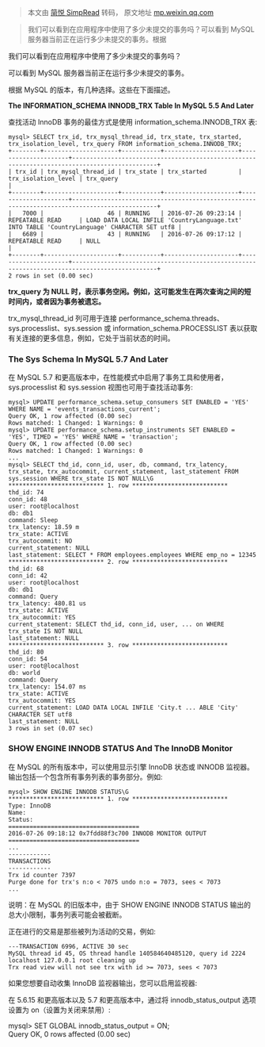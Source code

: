> 本文由 [简悦 SimpRead](http://ksria.com/simpread/) 转码， 原文地址 [mp.weixin.qq.com](https://mp.weixin.qq.com/s/pfdVXELt_SAvj8Ves9FKQA)

> 我们可以看到在应用程序中使用了多少未提交的事务吗？可以看到 MySQL 服务器当前正在运行多少未提交的事务。根据

我们可以看到在应用程序中使用了多少未提交的事务吗？

可以看到 MySQL 服务器当前正在运行多少未提交的事务。

根据 MySQL 的版本，有几种选择。这些在下面描述。

**The INFORMATION_SCHEMA INNODB_TRX Table In MySQL 5.5 And Later**  

查找活动 InnoDB 事务的最佳方式是使用 information_schema.INNODB_TRX 表:

```
mysql> SELECT trx_id, trx_mysql_thread_id, trx_state, trx_started, trx_isolation_level, trx_query FROM information_schema.INNODB_TRX;
+--------+---------------------+-----------+---------------------+---------------------+----------------------------------------------------------------------------------------------+
| trx_id | trx_mysql_thread_id | trx_state | trx_started         | trx_isolation_level | trx_query                                                                                    |
+--------+---------------------+-----------+---------------------+---------------------+----------------------------------------------------------------------------------------------+
|   7000 |                  46 | RUNNING   | 2016-07-26 09:23:14 | REPEATABLE READ     | LOAD DATA LOCAL INFILE 'CountryLanguage.txt' INTO TABLE 'CountryLanguage' CHARACTER SET utf8 |
|   6689 |                  43 | RUNNING   | 2016-07-26 09:17:12 | REPEATABLE READ     | NULL                                                                                         |
+--------+---------------------+-----------+---------------------+---------------------+----------------------------------------------------------------------------------------------+
2 rows in set (0.00 sec)

```

**trx_query 为 NULL 时，表示事务空闲。例如，这可能发生在两次查询之间的短时间内，或者因为事务被遗忘。**

trx_mysql_thread_id 列可用于连接 performance_schema.threads、sys.processlist、sys.session 或 information_schema.PROCESSLIST 表以获取有关连接的更多信息，例如，它处于当前状态的时间。

### **The Sys Schema In MySQL 5.7 And Later**

在 MySQL 5.7 和更高版本中，在性能模式中启用了事务工具和使用者，sys.processlist 和 sys.session 视图也可用于查找活动事务:

```
mysql> UPDATE performance_schema.setup_consumers SET ENABLED = 'YES' WHERE NAME = 'events_transactions_current';
Query OK, 1 row affected (0.00 sec)
Rows matched: 1 Changed: 1 Warnings: 0
mysql> UPDATE performance_schema.setup_instruments SET ENABLED = 'YES', TIMED = 'YES' WHERE NAME = 'transaction';
Query OK, 1 row affected (0.00 sec)
Rows matched: 1 Changed: 1 Warnings: 0
...
mysql> SELECT thd_id, conn_id, user, db, command, trx_latency, trx_state, trx_autocommit, current_statement, last_statement FROM sys.session WHERE trx_state IS NOT NULL\G
*************************** 1. row ***************************
thd_id: 74
conn_id: 48
user: root@localhost
db: db1
command: Sleep
trx_latency: 18.59 m
trx_state: ACTIVE
trx_autocommit: NO
current_statement: NULL
last_statement: SELECT * FROM employees.employees WHERE emp_no = 12345
*************************** 2. row ***************************
thd_id: 68
conn_id: 42
user: root@localhost
db: db1
command: Query
trx_latency: 480.81 us
trx_state: ACTIVE
trx_autocommit: YES
current_statement: SELECT thd_id, conn_id, user, ... on WHERE trx_state IS NOT NULL
last_statement: NULL
*************************** 3. row ***************************
thd_id: 80
conn_id: 54
user: root@localhost
db: world
command: Query
trx_latency: 154.07 ms
trx_state: ACTIVE
trx_autocommit: YES
current_statement: LOAD DATA LOCAL INFILE 'City.t ... ABLE 'City' CHARACTER SET utf8
last_statement: NULL
3 rows in set (0.07 sec)

```

### SHOW ENGINE INNODB STATUS And The InnoDB Monitor

在 MySQL 的所有版本中，可以使用显示引擎 InnoDB 状态或 INNODB 监视器。输出包括一个包含所有事务列表的事务部分。例如:

```
mysql> SHOW ENGINE INNODB STATUS\G
*************************** 1. row ***************************
Type: InnoDB
Name:
Status:
=====================================
2016-07-26 09:18:12 0x7fdd88f3c700 INNODB MONITOR OUTPUT
=====================================
...
------------
TRANSACTIONS
------------
Trx id counter 7397
Purge done for trx's n:o < 7075 undo n:o = 7073, sees < 7073
...

```

说明：在 MySQL 的旧版本中，由于 SHOW ENGINE INNODB STATUS 输出的总大小限制，事务列表可能会被截断。

正在进行的交易是那些被列为活动的交易，例如:

```
---TRANSACTION 6996, ACTIVE 30 sec
MySQL thread id 45, OS thread handle 140584640485120, query id 2224 localhost 127.0.0.1 root cleaning up
Trx read view will not see trx with id >= 7073, sees < 7073

```

如果您想要自动收集 InnoDB 监视器输出，您可以启用监视器:

在 5.6.15 和更高版本以及 5.7 和更高版本中，通过将 innodb_status_output 选项设置为 on（设置为关闭来禁用）:

mysql> SET GLOBAL innodb_status_output = ON;  
Query OK, 0 rows affected (0.00 sec)